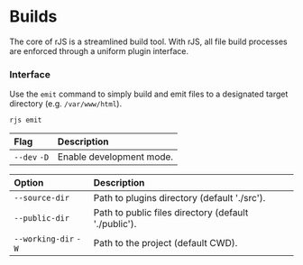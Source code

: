 # Builds

The core of rJS is a streamlined build tool. With rJS, all file build processes are enforced through a uniform plugin interface.

### Interface

Use the `emit` command to simply build and emit files to a designated target directory (e.g. `/var/www/html`).

``` console
rjs emit
```

| Flag | Description |
| :- | :- |
| `--dev` `-D` | Enable development mode. |

| Option | Description |
| :- | :- |
| `--source-dir` | Path to plugins directory (default './src'). |
| `--public-dir` | Path to public files directory (default './public'). |
| `--working-dir` `-W` | Path to the project (default CWD). |
